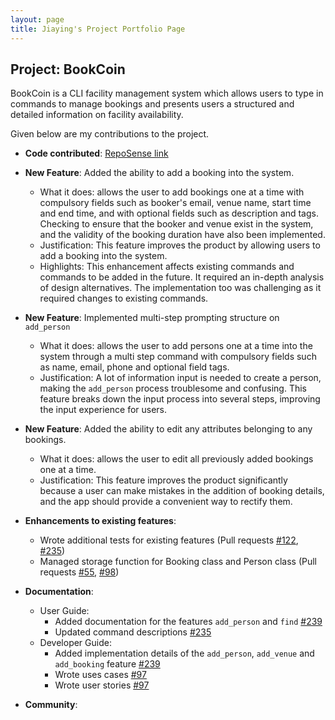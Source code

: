 ```yaml
---
layout: page
title: Jiaying's Project Portfolio Page
---
```


## Project: BookCoin

BookCoin is a CLI facility management system which allows users to type in commands to manage bookings and presents users a structured and detailed information on facility availability.

Given below are my contributions to the project.

* **Code contributed**: [RepoSense link](https://nus-cs2103-ay2021s2.github.io/tp-dashboard/?search=&sort=groupTitle&sortWithin=title&timeframe=commit&mergegroup=&groupSelect=groupByRepos&breakdown=true&checkedFileTypes=docs~functional-code~test-code~other&since=&tabOpen=true&tabType=authorship&tabAuthor=NiniJiaying&tabRepo=AY2021S2-CS2103-W17-3%2Ftp%5Bmaster%5D&authorshipIsMergeGroup=false&authorshipFileTypes=docs~functional-code~test-code~other&authorshipIsBinaryFileTypeChecked=false)

* **New Feature**: Added the ability to add a booking into the system.
    * What it does: allows the user to add bookings one at a time with compulsory fields such as booker's email, venue name, start time and end time, and with optional fields such as description and tags. Checking to ensure that the booker and venue exist in the system, and the validity of the booking duration have also been implemented.
    * Justification: This feature improves the product by allowing users to add a booking into the system.
    * Highlights: This enhancement affects existing commands and commands to be added in the future. It required an in-depth analysis of design alternatives. The implementation too was challenging as it required changes to existing commands.

* **New Feature**: Implemented multi-step prompting structure on `add_person`
    * What it does: allows the user to add persons one at a time into the system through a multi step command with compulsory fields such as name, email, phone and optional field tags.
    * Justification: A lot of information input is needed to create a person, making the `add_person` process troublesome and confusing.
      This feature breaks down the input process into several steps, improving the input experience for users.

* **New Feature**: Added the ability to edit any attributes belonging to any bookings.
    * What it does: allows the user to edit all previously added bookings one at a time.
    * Justification: This feature improves the product significantly because a user can make mistakes in the addition of booking details, and the app should provide a convenient way to rectify them.

* **Enhancements to existing features**:
    * Wrote additional tests for existing features (Pull requests [\#122](https://github.com/AY2021S2-CS2103-W17-3/tp/pull/122), [#235](https://github.com/AY2021S2-CS2103-W17-3/tp/pull/235))
    * Managed storage function for Booking class and Person class (Pull requests [\#55](https://github.com/AY2021S2-CS2103-W17-3/tp/pull/55), [#98](https://github.com/AY2021S2-CS2103-W17-3/tp/pull/98))

* **Documentation**:
    * User Guide:
        * Added documentation for the features `add_person` and `find` [\#239](https://github.com/AY2021S2-CS2103-W17-3/tp/pull/239)
        * Updated command descriptions [\#235](https://github.com/AY2021S2-CS2103-W17-3/tp/pull/235)
    * Developer Guide:
        * Added implementation details of the `add_person`, `add_venue` and `add_booking` feature [\#239](https://github.com/AY2021S2-CS2103-W17-3/tp/pull/239)
        * Wrote uses cases [\#97](https://github.com/AY2021S2-CS2103-W17-3/tp/pull/97)
        * Wrote user stories [\#97](https://github.com/AY2021S2-CS2103-W17-3/tp/pull/97)

* **Community**:
